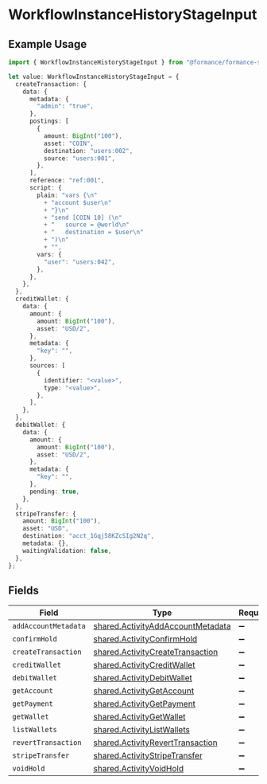 # WorkflowInstanceHistoryStageInput

## Example Usage

```typescript
import { WorkflowInstanceHistoryStageInput } from "@formance/formance-sdk/sdk/models/shared";

let value: WorkflowInstanceHistoryStageInput = {
  createTransaction: {
    data: {
      metadata: {
        "admin": "true",
      },
      postings: [
        {
          amount: BigInt("100"),
          asset: "COIN",
          destination: "users:002",
          source: "users:001",
        },
      ],
      reference: "ref:001",
      script: {
        plain: "vars {\n"
          + "account $user\n"
          + "}\n"
          + "send [COIN 10] (\n"
          + "	source = @world\n"
          + "	destination = $user\n"
          + ")\n"
          + "",
        vars: {
          "user": "users:042",
        },
      },
    },
  },
  creditWallet: {
    data: {
      amount: {
        amount: BigInt("100"),
        asset: "USD/2",
      },
      metadata: {
        "key": "",
      },
      sources: [
        {
          identifier: "<value>",
          type: "<value>",
        },
      ],
    },
  },
  debitWallet: {
    data: {
      amount: {
        amount: BigInt("100"),
        asset: "USD/2",
      },
      metadata: {
        "key": "",
      },
      pending: true,
    },
  },
  stripeTransfer: {
    amount: BigInt("100"),
    asset: "USD",
    destination: "acct_1Gqj58KZcSIg2N2q",
    metadata: {},
    waitingValidation: false,
  },
};
```

## Fields

| Field                                                                                         | Type                                                                                          | Required                                                                                      | Description                                                                                   |
| --------------------------------------------------------------------------------------------- | --------------------------------------------------------------------------------------------- | --------------------------------------------------------------------------------------------- | --------------------------------------------------------------------------------------------- |
| `addAccountMetadata`                                                                          | [shared.ActivityAddAccountMetadata](../../../sdk/models/shared/activityaddaccountmetadata.md) | :heavy_minus_sign:                                                                            | N/A                                                                                           |
| `confirmHold`                                                                                 | [shared.ActivityConfirmHold](../../../sdk/models/shared/activityconfirmhold.md)               | :heavy_minus_sign:                                                                            | N/A                                                                                           |
| `createTransaction`                                                                           | [shared.ActivityCreateTransaction](../../../sdk/models/shared/activitycreatetransaction.md)   | :heavy_minus_sign:                                                                            | N/A                                                                                           |
| `creditWallet`                                                                                | [shared.ActivityCreditWallet](../../../sdk/models/shared/activitycreditwallet.md)             | :heavy_minus_sign:                                                                            | N/A                                                                                           |
| `debitWallet`                                                                                 | [shared.ActivityDebitWallet](../../../sdk/models/shared/activitydebitwallet.md)               | :heavy_minus_sign:                                                                            | N/A                                                                                           |
| `getAccount`                                                                                  | [shared.ActivityGetAccount](../../../sdk/models/shared/activitygetaccount.md)                 | :heavy_minus_sign:                                                                            | N/A                                                                                           |
| `getPayment`                                                                                  | [shared.ActivityGetPayment](../../../sdk/models/shared/activitygetpayment.md)                 | :heavy_minus_sign:                                                                            | N/A                                                                                           |
| `getWallet`                                                                                   | [shared.ActivityGetWallet](../../../sdk/models/shared/activitygetwallet.md)                   | :heavy_minus_sign:                                                                            | N/A                                                                                           |
| `listWallets`                                                                                 | [shared.ActivityListWallets](../../../sdk/models/shared/activitylistwallets.md)               | :heavy_minus_sign:                                                                            | N/A                                                                                           |
| `revertTransaction`                                                                           | [shared.ActivityRevertTransaction](../../../sdk/models/shared/activityreverttransaction.md)   | :heavy_minus_sign:                                                                            | N/A                                                                                           |
| `stripeTransfer`                                                                              | [shared.ActivityStripeTransfer](../../../sdk/models/shared/activitystripetransfer.md)         | :heavy_minus_sign:                                                                            | N/A                                                                                           |
| `voidHold`                                                                                    | [shared.ActivityVoidHold](../../../sdk/models/shared/activityvoidhold.md)                     | :heavy_minus_sign:                                                                            | N/A                                                                                           |